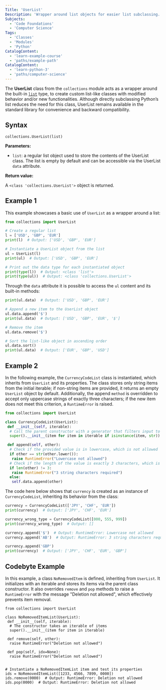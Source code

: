 ```yaml
---
Title: 'UserList'
Description: 'Wrapper around list objects for easier list subclassing.'
Subjects:
  - 'Code Foundations'
  - 'Computer Science'
Tags:
  - 'Classes'
  - 'Modules'
  - 'Python'
CatalogContent:
  - 'learn-example-course'
  - 'paths/example-path'
CatalogContent:
  - 'learn-python-3'
  - 'paths/computer-science'
---
```


The **UserList** class from the `collections` module acts as a wrapper around the built-in [`list`](https://www.codecademy.com/resources/docs/python/lists) type, to create custom list-like classes with modified behavior and/or new functionalities. Although directly subclassing Python’s list reduces the need for this class, UserList remains available in the standard library for convenience and backward compatibility.

## Syntax

```pseudo
collections.UserList(list)
```

**Parameters:**

- `list`: a regular list object used to store the contents of the UserList class. The list is empty by default and can be accessible via the UserList `data` attribute.

**Return value:**

A `<class 'collections.UserList'>` object is returned.

## Example 1

This example showcases a basic use of `UserList` as a wrapper around a list:

```py
from collections import UserList

# Create a regular list
l = ['USD', 'GBP', 'EUR']
print(l)  # Output: ['USD', 'GBP', 'EUR']

# Instantiate a UserList object from the list
ul = UserList(l)
print(ul)  # Output: ['USD', 'GBP', 'EUR']

# Print out the data type for each instantiated object
print(type(l))  # Output: <class 'list'>
print(type(ul))  # Output: <class 'collections.UserList'>
```

Through the `data` attribute it is possible to access the `ul` content and its built-in methods:

```py
print(ul.data)  # Output: ['USD', 'GBP', 'EUR']

# Append a new item to the UserList object
ul.data.append('$')
print(ul.data)  # Output: ['USD', 'GBP', 'EUR', '$']

# Remove the item
ul.data.remove('$')

# Sort the list-like object in ascending order
ul.data.sort()
print(ul.data)  # Output: ['EUR', 'GBP', 'USD']
```

## Example 2

In the following example, the `CurrencyCodeList` class is instantiated, which inherits from `UserList` and its properties. The class stores only string items from the initial iterable; if non-string items are provided, it returns an empty `UserList` object by default. Additionally, the append `method` is overridden to accept only uppercase strings of exactly three characters; if the new item does not meet this criterion, a `RuntimeError` is raised.

```py
from collections import UserList

class CurrencyCodeList(UserList):
 def __init__(self, iterable):
  # Call the parent constructor with a generator that filters input to only strings
  super().__init__(item for item in iterable if isinstance(item, str))

 def append(self, other):
  # Check if the provided value is in lowercase, which is not allowed
  if other == str(other.lower()):
   raise RuntimeError("Lowercase not allowed")
  # Check if the length of the value is exactly 3 characters, which is required
  if len(other) != 3:
   raise RuntimeError("3 string characters required")
  else:
   self.data.append(other)
```

The code here below shows that `currency` is created as an instance of `CurrencyCodeList`, inheriting its behavior from the class:

```py
currency = CurrencyCodeList(['JPY', 'CHF', 'EUR'])
print(currency)  # Output: ['JPY', 'CHF', 'EUR']

currency_wrong_type = CurrencyCodeList([000, 555, 999])
print(currency_wrong_type)  # Output: []

currency.append('$')  # Output: RuntimeError: Lowercase not allowed
currency.append('AB')  # Output: RuntimeError: 3 string characters required

currency.append('GBP')
print(currency)  # Output: ['JPY', 'CHF', 'EUR', 'GBP']
```

## Codebyte Example

In this example, a class `NoRemovedItem` is defined, inheriting from `UserList`. It initializes with an iterable and stores its items via the parent class constructor. It also overrides `remove` and `pop` methods to raise a `RuntimeError` with the message "Deletion not allowed", which effectively prevents item removal.

```codebyte/py
from collections import UserList

class NoRemovedItemList(UserList):
 def __init__(self, iterable):
  # The constructor takes an iterable of items
  super().__init__(item for item in iterable)

 def remove(self, other):
  raise RuntimeError("Deletion not allowed")

 def pop(self, idx=None):
  raise RuntimeError("Deletion not allowed")


# Instantiate a NoRemovedItemList item and test its properties
ids = NoRemovedItemList([1233, 4566, 7899, 0000])
ids.remove(0000)  # Output: RuntimeError: Deletion not allowed
ids.pop(0000)  # Output: RuntimeError: Deletion not allowed
```
